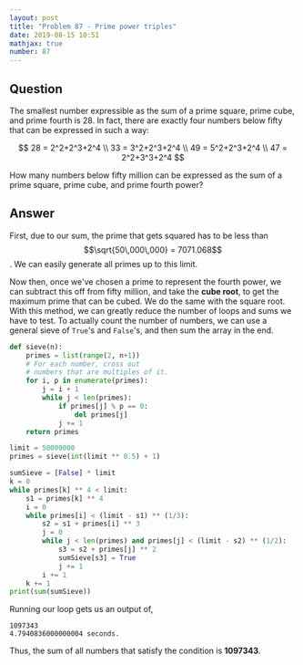 ```yaml
---
layout: post
title: "Problem 87 - Prime power triples"
date: 2019-08-15 10:51
mathjax: true
number: 87
---
```


## Question

The smallest number expressible as  the sum of a prime square, prime cube, and prime fourth is 28. In fact, there are exactly four numbers below fifty that can be expressed in such a way:


$$
28 = 2^2+2^3+2^4
\\
33 = 3^2+2^3+2^4
\\
49 = 5^2+2^3+2^4
\\
47 = 2^2+3^3+2^4
$$


How many numbers below fifty million can be expressed as the sum of a prime square, prime cube, and prime fourth power?

## Answer

First, due to our sum, the prime that gets squared has to be less than $$\sqrt{50\,000\,000} = 7071.068$$. We can easily generate all primes up to this limit. 

Now then, once we've chosen a prime to represent the fourth power, we can subtract this off from fifty million, and take the **cube root**, to get the maximum prime that can be cubed. We do the same with the square root. With this method, we can greatly reduce the number of loops and sums we have to test. To actually count the number of numbers, we can use a general sieve of `True`'s and `False`'s, and then sum the array in the end.

```python
def sieve(n):
    primes = list(range(2, n+1))
    # For each number, cross out
    # numbers that are multiples of it.
    for i, p in enumerate(primes):
        j = i + 1
        while j < len(primes):
            if primes[j] % p == 0:
                del primes[j]
            j += 1
    return primes

limit = 50000000
primes = sieve(int(limit ** 0.5) + 1)

sumSieve = [False] * limit
k = 0
while primes[k] ** 4 < limit:
    s1 = primes[k] ** 4
    i = 0
    while primes[i] < (limit - s1) ** (1/3):
        s2 = s1 + primes[i] ** 3
        j = 0
        while j < len(primes) and primes[j] < (limit - s2) ** (1/2):
            s3 = s2 + primes[j] ** 2
            sumSieve[s3] = True
            j += 1
        i += 1
    k += 1
print(sum(sumSieve))
```

Running our loop gets us an output of,

```
1097343
4.7940836000000004 seconds.
```

Thus, the sum of all numbers that satisfy the condition is **1097343**.